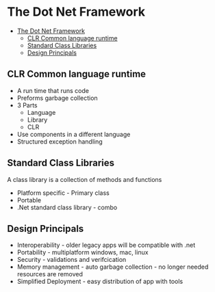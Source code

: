# The Dot Net Framework

- [The Dot Net Framework](#the-dot-net-framework)
  - [CLR Common language runtime](#clr-common-language-runtime)
  - [Standard Class Libraries](#standard-class-libraries)
  - [Design Principals](#design-principals)

## CLR Common language runtime

- A run time that runs code
- Preforms garbage collection
- 3 Parts
  - Language
  - Library
  - CLR
- Use components in a different language
- Structured exception handling

## Standard Class Libraries

A class library is a collection of methods and functions

- Platform specific - Primary class
- Portable
- .Net standard class library - combo

## Design Principals

- Interoperability - older legacy apps will be compatible with .net
- Portability - multiplatform windows, mac, linux
- Security - validations and verifcication
- Memory management - auto garbage collection - no longer needed resources are removed
- Simplified Deployment - easy distribution of app with tools
